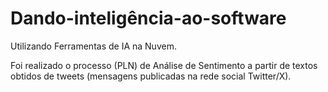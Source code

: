# Dando-inteligência-ao-software
Utilizando Ferramentas de IA na Nuvem.

Foi realizado o processo (PLN) de Análise de Sentimento a
partir de textos obtidos de tweets (mensagens publicadas na rede social Twitter/X).
